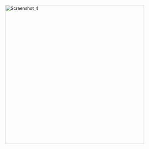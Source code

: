 

<img width="452" alt="Screenshot_4" src="https://github.com/user-attachments/assets/9e0722f9-3c21-4228-b538-180c78b3ad20">
